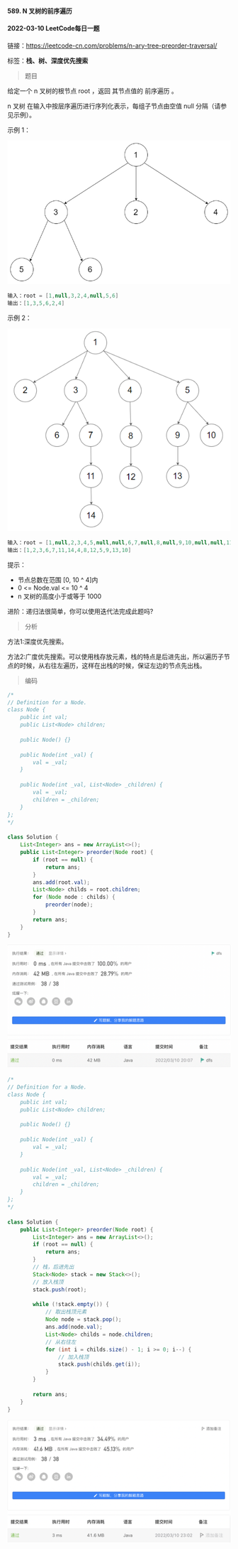 #### 589. N 叉树的前序遍历

#### 2022-03-10 LeetCode每日一题

链接：https://leetcode-cn.com/problems/n-ary-tree-preorder-traversal/

标签：**栈、树、深度优先搜索**

> 题目

给定一个 n 叉树的根节点  root ，返回 其节点值的 前序遍历 。

n 叉树 在输入中按层序遍历进行序列化表示，每组子节点由空值 null 分隔（请参见示例）。


示例 1：

![img](589.N叉树的前序遍历.assets/narytreeexample-6913985.png)

```java
输入：root = [1,null,3,2,4,null,5,6]
输出：[1,3,5,6,2,4]
```

示例 2：

![img](589.N叉树的前序遍历.assets/sample_4_964.png)

```java
输入：root = [1,null,2,3,4,5,null,null,6,7,null,8,null,9,10,null,null,11,null,12,null,13,null,null,14]
输出：[1,2,3,6,7,11,14,4,8,12,5,9,13,10]
```


提示：

- 节点总数在范围 [0, 10 ^ 4]内
- 0 <= Node.val <= 10 ^ 4
- n 叉树的高度小于或等于 1000

进阶：递归法很简单，你可以使用迭代法完成此题吗?

> 分析

方法1:深度优先搜索。

方法2:广度优先搜索。可以使用栈存放元素，栈的特点是后进先出，所以遍历子节点的时候，从右往左遍历，这样在出栈的时候，保证左边的节点先出栈。

> 编码

```java
/*
// Definition for a Node.
class Node {
    public int val;
    public List<Node> children;

    public Node() {}

    public Node(int _val) {
        val = _val;
    }

    public Node(int _val, List<Node> _children) {
        val = _val;
        children = _children;
    }
};
*/

class Solution {
    List<Integer> ans = new ArrayList<>();
    public List<Integer> preorder(Node root) {
        if (root == null) {
            return ans;
        }
        ans.add(root.val);
        List<Node> childs = root.children;
        for (Node node : childs) {
            preorder(node);
        }
        return ans;
    }
}
```

![image-20220310200735236](589.N叉树的前序遍历.assets/image-20220310200735236-6914056.png)

```java
/*
// Definition for a Node.
class Node {
    public int val;
    public List<Node> children;

    public Node() {}

    public Node(int _val) {
        val = _val;
    }

    public Node(int _val, List<Node> _children) {
        val = _val;
        children = _children;
    }
};
*/

class Solution {
    public List<Integer> preorder(Node root) {
        List<Integer> ans = new ArrayList<>();
        if (root == null) {
            return ans;
        }
        // 栈，后进先出
        Stack<Node> stack = new Stack<>();
        // 放入栈顶
        stack.push(root);

        while (!stack.empty()) {
            // 取出栈顶元素
            Node node = stack.pop();
            ans.add(node.val);
            List<Node> childs = node.children;
            // 从右往左
            for (int i = childs.size() - 1; i >= 0; i--) {
                // 加入栈顶
                stack.push(childs.get(i));
            }
        }
        
        return ans;
    }
}
```

![image-20220310230313051](589.N叉树的前序遍历.assets/image-20220310230313051-6924594.png)